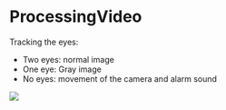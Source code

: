 # ProcessingVideo
Tracking the eyes:

- Two eyes: normal image
- One eye: Gray image
- No eyes: movement of the camera and alarm sound

![](muestra.gif)